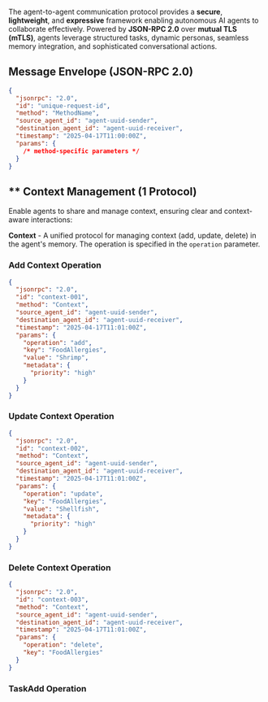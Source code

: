 The agent-to-agent communication protocol provides a **secure**, **lightweight**, and **expressive** framework enabling autonomous AI agents to collaborate effectively. Powered by **JSON-RPC 2.0** over **mutual TLS (mTLS)**, agents leverage structured tasks, dynamic personas, seamless memory integration, and sophisticated conversational actions.

## Message Envelope (JSON-RPC 2.0)

```json
{
  "jsonrpc": "2.0",
  "id": "unique-request-id",
  "method": "MethodName",
  "source_agent_id": "agent-uuid-sender",
  "destination_agent_id": "agent-uuid-receiver",
  "timestamp": "2025-04-17T11:00:00Z",
  "params": {
    /* method-specific parameters */
  }
}
```

## ** Context Management (1 Protocol)

Enable agents to share and manage context, ensuring clear and context-aware interactions:

 **Context** - A unified protocol for managing context (add, update, delete) in the agent's memory. The operation is specified in the `operation` parameter.

### Add Context Operation

```json
{
  "jsonrpc": "2.0",
  "id": "context-001",
  "method": "Context",
  "source_agent_id": "agent-uuid-sender",
  "destination_agent_id": "agent-uuid-receiver",
  "timestamp": "2025-04-17T11:01:00Z",
  "params": {
    "operation": "add",
    "key": "FoodAllergies",
    "value": "Shrimp",
    "metadata": {
      "priority": "high"
    }
  }
}
```

### Update Context Operation

```json
{
  "jsonrpc": "2.0",
  "id": "context-002",
  "method": "Context",
  "source_agent_id": "agent-uuid-sender",
  "destination_agent_id": "agent-uuid-receiver",
  "timestamp": "2025-04-17T11:01:00Z",
  "params": {
    "operation": "update",
    "key": "FoodAllergies",
    "value": "Shellfish",
    "metadata": {
      "priority": "high"
    }
  }
}
```

### Delete Context Operation

```json
{
  "jsonrpc": "2.0",
  "id": "context-003",
  "method": "Context",
  "source_agent_id": "agent-uuid-sender",
  "destination_agent_id": "agent-uuid-receiver",
  "timestamp": "2025-04-17T11:01:00Z",
  "params": {
    "operation": "delete",
    "key": "FoodAllergies"
  }
}
```

### TaskAdd Operation

